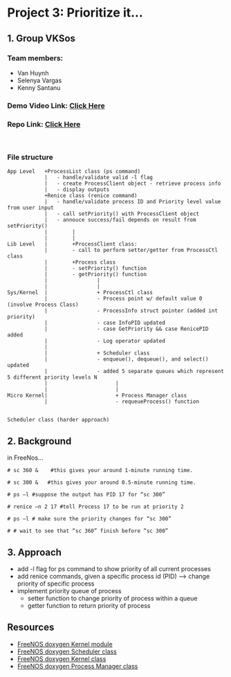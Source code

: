 # Project 3: Prioritize it...

## 1. Group VKSos

### Team members:

- Van Huynh
- Selenya Vargas
- Kenny Santanu

### Demo Video Link: [Click Here](https://www.youtube.com)

### Repo Link: [Click Here](https://github.com/CS4310-KVM-Group/WaitForIt-Project2-cs4310/tree/priority/bin/renice)

<br>

### File structure

```
App Level   +ProcessList class (ps command)
            |   - handle/validate valid -l flag
            |   - create ProcessClient object - retrieve process info
            |   - display outputs
            +Renice class (renice command)
            |   - handle/validate process ID and Priority level value from user input
            |   - call setPriority() with ProcessClient object
            |   - annouce success/fail depends on result from setPriority()
            |        |
            |        |
Lib Level   |        +ProcessClient class:
            |        - call to perform setter/getter from ProcessCtl class
            |        +Process class
            |        - setPriority() function
            |        - getPriority() function
            |                |
            |                |
Sys/Kernel  |                + ProcessCtl class 
            |                - Process point w/ default value 0 (involve Process Class)
            |                - ProcessInfo struct pointer (added int priority)
            |                - case InfoPID updated
            |                - case GetPriority && case RenicePID added
            |                - Log operator updated
            |
            |                + Scheduler class
            |                - enqueue(), dequeue(), and select() updated
            |                - added 5 separate queues which represent 5 different priority levels N
            |                      |
            |                      |
Micro Kernel|                      + Process Manager class
            |                      - requeueProcess() function


Scheduler class (harder approach)
```

## 2. Background

in FreeNos...

```
# sc 360 &    #this gives your around 1-minute running time.
```
```
# sc 300 &   #this gives your around 0.5-minute running time.
```
```
# ps –l #suppose the output has PID 17 for “sc 300”
```
```
# renice –n 2 17 #tell Process 17 to be run at priority 2
```
```
# ps –l # make sure the priority changes for “sc 300”
```
```
# # wait to see that “sc 360” finish before “sc 300”
```

## 3. Approach

- add -l flag for ps command to show priority of all current processes
- add renice commands, given a specific process id (PID) --> change priority of specific process
- implement priority queue of process
    + setter function to change priority of process within a queue
    + getter function to return priority of process
    


## Resources

- [FreeNOS doxygen Kernel module](http://www.freenos.org/doxygen/group__kernel.html)
- [FreeNOS doxygen Scheduler class](http://www.freenos.org/doxygen/classScheduler.html)
- [FreeNOS doxygen Kernel  class](http://www.freenos.org/doxygen/classKernel.html#details)
- [FreeNOS doxygen Process Manager  class](http://www.freenos.org/doxygen/classProcessManager.html)